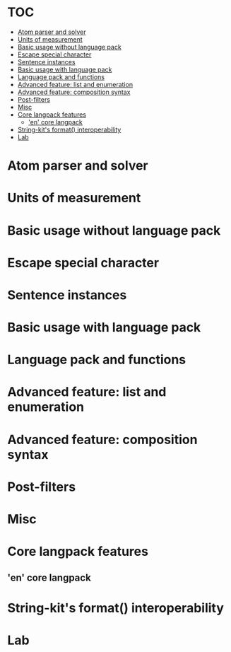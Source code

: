 # TOC
   - [Atom parser and solver](#atom-parser-and-solver)
   - [Units of measurement](#units-of-measurement)
   - [Basic usage without language pack](#basic-usage-without-language-pack)
   - [Escape special character](#escape-special-character)
   - [Sentence instances](#sentence-instances)
   - [Basic usage with language pack](#basic-usage-with-language-pack)
   - [Language pack and functions](#language-pack-and-functions)
   - [Advanced feature: list and enumeration](#advanced-feature-list-and-enumeration)
   - [Advanced feature: composition syntax](#advanced-feature-composition-syntax)
   - [Post-filters](#post-filters)
   - [Misc](#misc)
   - [Core langpack features](#core-langpack-features)
     - ['en' core langpack](#core-langpack-features-en-core-langpack)
   - [String-kit's format() interoperability](#string-kits-format-interoperability)
   - [Lab](#lab)
<a name=""></a>
 
<a name="atom-parser-and-solver"></a>
# Atom parser and solver
<a name="units-of-measurement"></a>
# Units of measurement
<a name="basic-usage-without-language-pack"></a>
# Basic usage without language pack
<a name="escape-special-character"></a>
# Escape special character
<a name="sentence-instances"></a>
# Sentence instances
<a name="basic-usage-with-language-pack"></a>
# Basic usage with language pack
<a name="language-pack-and-functions"></a>
# Language pack and functions
<a name="advanced-feature-list-and-enumeration"></a>
# Advanced feature: list and enumeration
<a name="advanced-feature-composition-syntax"></a>
# Advanced feature: composition syntax
<a name="post-filters"></a>
# Post-filters
<a name="misc"></a>
# Misc
<a name="core-langpack-features"></a>
# Core langpack features
<a name="core-langpack-features-en-core-langpack"></a>
## 'en' core langpack
<a name="string-kits-format-interoperability"></a>
# String-kit's format() interoperability
<a name="lab"></a>
# Lab
